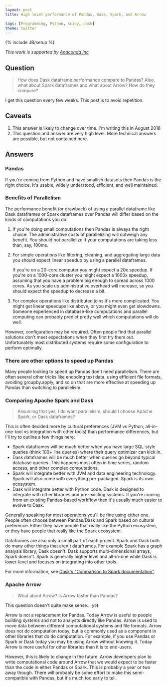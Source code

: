 ```yaml
---
layout: post
title: High level performance of Pandas, Dask, Spark, and Arrow

tags: [Programming, Python, scipy, dask]
theme: twitter
---
```


{% include JB/setup %}

_This work is supported by [Anaconda Inc](http://anaconda.com)_

## Question

> How does Dask dataframe performance compare to Pandas? Also, what about
> Spark dataframes and what about Arrow? How do they compare?

I get this question every few weeks. This post is to avoid repetition.

## Caveats

1.  This answer is likely to change over time. I'm writing this in August 2018
2.  This question and answer are very high level.
    More technical answers are possible, but not contained here.

## Answers

### Pandas

If you're coming from Python and have smallish datasets then Pandas is the
right choice. It's usable, widely understood, efficient, and well maintained.

### Benefits of Parallelism

The performance benefit (or drawback) of using a parallel dataframe like Dask
dataframes or Spark dataframes over Pandas will differ based on the kinds of
computations you do:

1.  If you're doing small computations then Pandas is always the right choice.
    The administrative costs of parallelizing will outweigh any benefit.
    You should not parallelize if your computations are taking less than, say,
    100ms.

2.  For simple operations like filtering, cleaning, and aggregating large data
    you should expect linear speedup by using a parallel dataframes.

    If you're on a 20-core computer you might expect a 20x speedup. If you're
    on a 1000-core cluster you might expect a 1000x speedup, assuming that you
    have a problem big enough to spread across 1000 cores. As you scale up
    administrative overhead will increase, so you should expect the speedup to
    decrease a bit.

3.  For complex operations like distributed joins it's more complicated. You
    might get linear speedups like above, or you might even get slowdowns.
    Someone experienced in database-like computations and parallel computing
    can probably predict pretty well which computations will do well.

However, configuration may be required. Often people find that parallel
solutions don't meet expectations when they first try them out. Unfortunately
most distributed systems require some configuration to perform optimally.

### There are other options to speed up Pandas

Many people looking to speed up Pandas don't need parallelism. There are often
several other tricks like encoding text data, using efficient file formats,
avoiding groupby.apply, and so on that are more effective at speeding up Pandas
than switching to parallelism.

### Comparing Apache Spark and Dask

> Assuming that yes, I do want parallelism, should I choose Apache Spark, or Dask dataframes?

This is often decided more by cultural preferences (JVM vs Python,
all-in-one-tool vs integration with other tools) than performance differences,
but I'll try to outline a few things here:

- Spark dataframes will be much better when you have large SQL-style queries
  (think 100+ line queries) where their query optimizer can kick in.
- Dask dataframes will be much better when queries go beyond typical database
  queries. This happens most often in time series, random access, and other
  complex computations.
- Spark will integrate better with JVM and data engineering technology.
  Spark will also come with everything pre-packaged. Spark is its own
  ecosystem.
- Dask will integrate better with Python code. Dask is designed to integrate
  with other libraries and pre-existing systems. If you're coming from an
  existing Pandas-based workflow then it's usually much easier to evolve to
  Dask.

Generally speaking for most operations you'll be fine using either one. People
often choose between Pandas/Dask and Spark based on cultural preference.
Either they have people that really like the Python ecosystem, or they have
people that really like the Spark ecosystem.

Dataframes are also only a small part of each project. Spark and Dask both do
many other things that aren't dataframes. For example Spark has a graph
analysis library, Dask doesn't. Dask supports multi-dimensional arrays, Spark
doesn't. Spark is generally higher level and all-in-one while Dask is
lower-level and focuses on integrating into other tools.

For more information, see [Dask's "Comparison to Spark documentation"](http://dask.pydata.org/en/latest/spark.html).

### Apache Arrow

> What about Arrow? Is Arrow faster than Pandas?

This question doesn't quite make sense... _yet_.

Arrow is not a replacement for Pandas. Today Arrow is useful to people
building _systems_ and not to analysts directly like Pandas. Arrow is used to
move data between different computational systems and file formats. Arrow does
not do computation today, but is commonly used as a component in other
libraries that do do computation. For example, if you use Pandas or Spark or
Dask today you may be using Arrow without knowing it. Today Arrow is more
useful for other libraries than it is to end-users.

However, this is likely to change in the future. Arrow developers plan
to write computational code around Arrow that we would expect to be faster than
the code in either Pandas or Spark. This is probably a year or two away
though. There will probably be some effort to make this semi-compatible with
Pandas, but it's much too early to tell.
